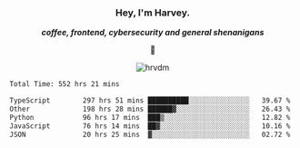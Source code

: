 <div align="center">
    <h3> Hey, I'm Harvey.</h3>
    <p><i><b>coffee, frontend, cybersecurity and general shenanigans</b></i></p>
    <p>👻</p>
</div>

<p align="center">  <img src="https://komarev.com/ghpvc/?username=hrvdm&label=Views&color=252733&style=for-the-badge" alt="hrvdm" /> </p>

<!--START_SECTION:waka-->

```txt
Total Time: 552 hrs 21 mins

TypeScript        297 hrs 51 mins ██████████░░░░░░░░░░░░░░░   39.67 %
Other             198 hrs 28 mins ██████▓░░░░░░░░░░░░░░░░░░   26.43 %
Python            96 hrs 17 mins  ███▒░░░░░░░░░░░░░░░░░░░░░   12.82 %
JavaScript        76 hrs 14 mins  ██▓░░░░░░░░░░░░░░░░░░░░░░   10.16 %
JSON              20 hrs 25 mins  ▓░░░░░░░░░░░░░░░░░░░░░░░░   02.72 %
```

<!--END_SECTION:waka-->
